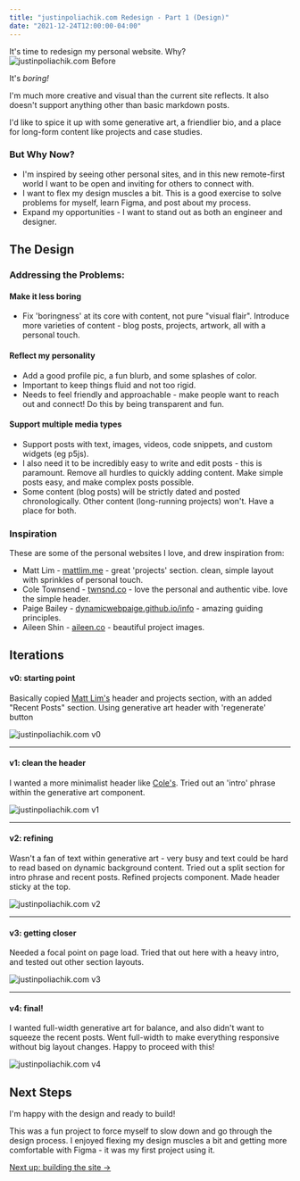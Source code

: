 ```yaml
---
title: "justinpoliachik.com Redesign - Part 1 (Design)"
date: "2021-12-24T12:00:00-04:00"
---
```


It's time to redesign my personal website.
Why?
![justinpoliachik.com Before](/images/2021-12-24-website-redesign-origsite.jpg)

It's _boring!_

I'm much more creative and visual than the current site reflects.
It also doesn't support anything other than basic markdown posts.

I'd like to spice it up with some generative art, a friendlier bio, and a place for long-form content like projects and case studies.

### But Why Now?

- I'm inspired by seeing other personal sites, and in this new remote-first world I want to be open and inviting for others to connect with.
- I want to flex my design muscles a bit. This is a good exercise to solve problems for myself, learn Figma, and post about my process.
- Expand my opportunities - I want to stand out as both an engineer and designer.

## The Design

### Addressing the Problems:

#### Make it less boring

- Fix 'boringness' at its core with content, not pure "visual flair".
  Introduce more varieties of content - blog posts, projects, artwork, all with a personal touch.

#### Reflect my personality

- Add a good profile pic, a fun blurb, and some splashes of color.
- Important to keep things fluid and not too rigid.
- Needs to feel friendly and approachable - make people want to reach out and connect! Do this by being transparent and fun.

#### Support multiple media types

- Support posts with text, images, videos, code snippets, and custom widgets (eg p5js).
- I also need it to be incredibly easy to write and edit posts - this is paramount. Remove all hurdles to quickly adding content. Make simple posts easy, and make complex posts possible.
- Some content (blog posts) will be strictly dated and posted chronologically. Other content (long-running projects) won't. Have a place for both.

### Inspiration

These are some of the personal websites I love, and drew inspiration from:

- Matt Lim - [mattlim.me](https://www.mattlim.me/) - great 'projects' section. clean, simple layout with sprinkles of personal touch.
- Cole Townsend - [twnsnd.co](https://twnsnd.co/) - love the personal and authentic vibe. love the simple header.
- Paige Bailey - [dynamicwebpaige.github.io/info](https://dynamicwebpaige.github.io/info/) - amazing guiding principles.
- Aileen Shin - [aileen.co](https://www.aileen.co/) - beautiful project images.

## Iterations

#### v0: starting point

Basically copied [Matt Lim's](https://www.mattlim.me/) header and projects section, with an added "Recent Posts" section. Using generative art header with 'regenerate' button

![justinpoliachik.com v0](/images/site-redesign-0.png)

---

#### v1: clean the header

I wanted a more minimalist header like [Cole's](https://twnsnd.co/). Tried out an 'intro' phrase within the generative art component.

![justinpoliachik.com v1](/images/site-redesign-1.png)

---

#### v2: refining

Wasn't a fan of text within generative art - very busy and text could be hard to read based on dynamic background content. Tried out a split section for intro phrase and recent posts. Refined projects component. Made header sticky at the top.

![justinpoliachik.com v2](/images/site-redesign-2.png)

---

#### v3: getting closer

Needed a focal point on page load. Tried that out here with a heavy intro, and tested out other section layouts.

![justinpoliachik.com v3](/images/site-redesign-3.png)

---

#### v4: final!

I wanted full-width generative art for balance, and also didn't want to squeeze the recent posts. Went full-width to make everything responsive without big layout changes. Happy to proceed with this!

![justinpoliachik.com v4](/images/site-redesign-4.png)

## Next Steps

I'm happy with the design and ready to build!

This was a fun project to force myself to slow down and go through the design process. I enjoyed flexing my design muscles a bit and getting more comfortable with Figma - it was my first project using it.

[Next up: building the site ->](/posts/2021-12-24-website-redesign-pt2/)
